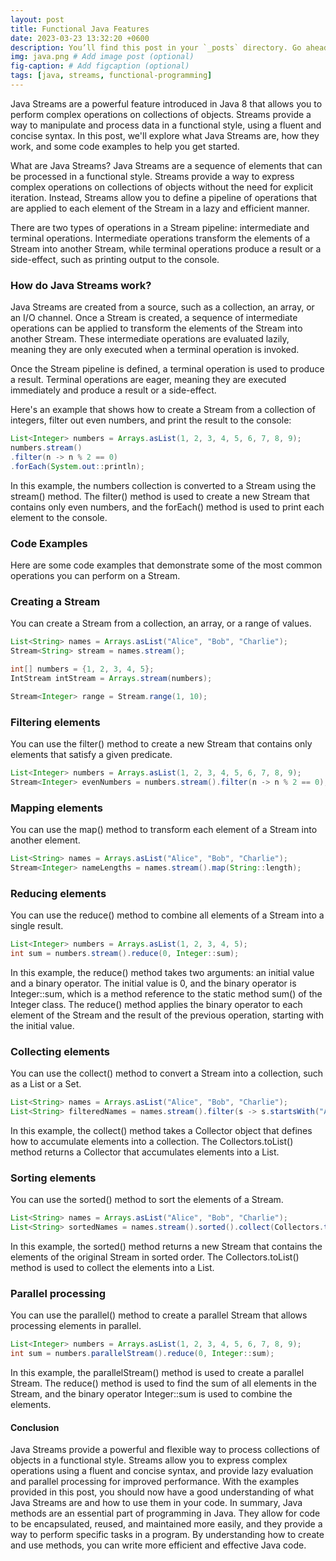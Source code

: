 ```yaml
---
layout: post
title: Functional Java Features
date: 2023-03-23 13:32:20 +0600
description: You’ll find this post in your `_posts` directory. Go ahead and edit it and re-build the site to see your changes. # Add post description (optional)
img: java.png # Add image post (optional)
fig-caption: # Add figcaption (optional)
tags: [java, streams, functional-programming]
---
```


Java Streams are a powerful feature introduced in Java 8 that allows you to perform complex operations on collections of objects. Streams provide a way to manipulate and process data in a functional style, using a fluent and concise syntax. In this post, we'll explore what Java Streams are, how they work, and some code examples to help you get started.

What are Java Streams?
Java Streams are a sequence of elements that can be processed in a functional style. Streams provide a way to express complex operations on collections of objects without the need for explicit iteration. Instead, Streams allow you to define a pipeline of operations that are applied to each element of the Stream in a lazy and efficient manner.

There are two types of operations in a Stream pipeline: intermediate and terminal operations. Intermediate operations transform the elements of a Stream into another Stream, while terminal operations produce a result or a side-effect, such as printing output to the console.

### How do Java Streams work?

Java Streams are created from a source, such as a collection, an array, or an I/O channel. Once a Stream is created, a sequence of intermediate operations can be applied to transform the elements of the Stream into another Stream. These intermediate operations are evaluated lazily, meaning they are only executed when a terminal operation is invoked.

Once the Stream pipeline is defined, a terminal operation is used to produce a result. Terminal operations are eager, meaning they are executed immediately and produce a result or a side-effect.

Here's an example that shows how to create a Stream from a collection of integers, filter out even numbers, and print the result to the console:

```java
List<Integer> numbers = Arrays.asList(1, 2, 3, 4, 5, 6, 7, 8, 9);
numbers.stream()
.filter(n -> n % 2 == 0)
.forEach(System.out::println);
```

In this example, the numbers collection is converted to a Stream using the stream() method. The filter() method is used to create a new Stream that contains only even numbers, and the forEach() method is used to print each element to the console.

### Code Examples

Here are some code examples that demonstrate some of the most common operations you can perform on a Stream.

### Creating a Stream

You can create a Stream from a collection, an array, or a range of values.

```java
List<String> names = Arrays.asList("Alice", "Bob", "Charlie");
Stream<String> stream = names.stream();

int[] numbers = {1, 2, 3, 4, 5};
IntStream intStream = Arrays.stream(numbers);

Stream<Integer> range = Stream.range(1, 10);
```

### Filtering elements

You can use the filter() method to create a new Stream that contains only elements that satisfy a given predicate.

```java
List<Integer> numbers = Arrays.asList(1, 2, 3, 4, 5, 6, 7, 8, 9);
Stream<Integer> evenNumbers = numbers.stream().filter(n -> n % 2 == 0);
```

### Mapping elements

You can use the map() method to transform each element of a Stream into another element.

```java
List<String> names = Arrays.asList("Alice", "Bob", "Charlie");
Stream<Integer> nameLengths = names.stream().map(String::length);
```

### Reducing elements

You can use the reduce() method to combine all elements of a Stream into a single result.

```java
List<Integer> numbers = Arrays.asList(1, 2, 3, 4, 5);
int sum = numbers.stream().reduce(0, Integer::sum);
```

In this example, the reduce() method takes two arguments: an initial value and a binary operator. The initial value is 0, and the binary operator is Integer::sum, which is a method reference to the static method sum() of the Integer class. The reduce() method applies the binary operator to each element of the Stream and the result of the previous operation, starting with the initial value.

### Collecting elements

You can use the collect() method to convert a Stream into a collection, such as a List or a Set.

```java
List<String> names = Arrays.asList("Alice", "Bob", "Charlie");
List<String> filteredNames = names.stream().filter(s -> s.startsWith("A")).collect(Collectors.toList());
```

In this example, the collect() method takes a Collector object that defines how to accumulate elements into a collection. The Collectors.toList() method returns a Collector that accumulates elements into a List.

### Sorting elements

You can use the sorted() method to sort the elements of a Stream.

```java
List<String> names = Arrays.asList("Alice", "Bob", "Charlie");
List<String> sortedNames = names.stream().sorted().collect(Collectors.toList());
```

In this example, the sorted() method returns a new Stream that contains the elements of the original Stream in sorted order. The Collectors.toList() method is used to collect the elements into a List.

### Parallel processing

You can use the parallel() method to create a parallel Stream that allows processing elements in parallel.

```java
List<Integer> numbers = Arrays.asList(1, 2, 3, 4, 5, 6, 7, 8, 9);
int sum = numbers.parallelStream().reduce(0, Integer::sum);
```

In this example, the parallelStream() method is used to create a parallel Stream. The reduce() method is used to find the sum of all elements in the Stream, and the binary operator Integer::sum is used to combine the elements.

#### Conclusion

Java Streams provide a powerful and flexible way to process collections of objects in a functional style. Streams allow you to express complex operations using a fluent and concise syntax, and provide lazy evaluation and parallel processing for improved performance. With the examples provided in this post, you should now have a good understanding of what Java Streams are and how to use them in your code.
In summary, Java methods are an essential part of programming in Java. They allow for code to be encapsulated, reused, and maintained more easily, and they provide a way to perform specific tasks in a program. By understanding how to create and use methods, you can write more efficient and effective Java code.

